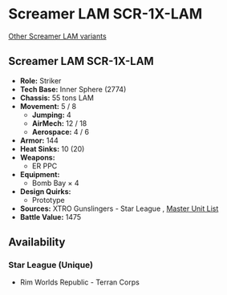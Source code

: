 # Screamer LAM SCR-1X-LAM 

[Other Screamer LAM variants](../screamer_lam.md) 

## Screamer LAM SCR-1X-LAM 

- **Role:** Striker 
- **Tech Base:** Inner Sphere (2774) 
- **Chassis:** 55 tons LAM 
- **Movement:** 5 / 8 
  - **Jumping:** 4 
  - **AirMech:** 12 / 18 
  - **Aerospace:** 4 / 6 
- **Armor:** 144 
- **Heat Sinks:** 10 (20) 
- **Weapons:** 
  - ER PPC 
- **Equipment:** 
  - Bomb Bay × 4 
- **Design Quirks:** 
  - Prototype 
- **Sources:** XTRO Gunslingers - Star League , [Master Unit List](http://masterunitlist.info/Unit/Details/7320/screamer-lam-scr-1x-lam) 
- **Battle Value:** 1475 

## Availability 

### Star League (Unique) 

- Rim Worlds Republic - Terran Corps 

